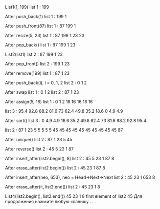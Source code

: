 List1(1, 199)
list 1 : 199

After push_back(1)
list 1 : 199 1

After push_front(87)
list 1 : 87 199 1

After resize(5, 23)
list 1 : 87 199 1 23 23

After pop_back()
list 1 : 87 199 1 23

List2(list1)
list 2 : 87 199 1 23

After pop_front()
list 2 : 199 1 23

After remove(199)
list 1 : 87 1 23

After push_back(i), i = 0, 1, 2
list 2 : 0 1 2

After swap
list 1 : 0 1 2
list 2 : 87 1 23

After assign(5, 16)
list 1 : 0 1 2 16 16 16 16 16

list 3 : 95.4 92.8 88.2 81.6 73 62.4 49.8 35.2 18.6 0 4.9 4.9

After sort()
list 3 : 0 4.9 4.9 18.6 35.2 49.8 62.4 73 81.6 88.2 92.8 95.4

list 2 : 87 1 23 5 5 5 5 5 45 45 45 45 45 45 45 45 45 45 87

After unique()
list 2 : 87 1 23 5 45

After reverse()
list 2 : 45 5 23 1 87

After insert_after(list2.begin(), 8)
list 2 : 45 5 23 1 87 8

After erase_after(list2.begin())
list 2 : 45 23 1 87 8

After insert_after(neo, 653), neo = Head->Next->Next
list 2 : 45 23 1 653 8

After erase_after(it, list2.end())
list 2 : 45 23 1 8

List4(list2.begin(), list2.end())
45 23 1 8
first element of list2   45
Для продолжения нажмите любую клавишу . . .
